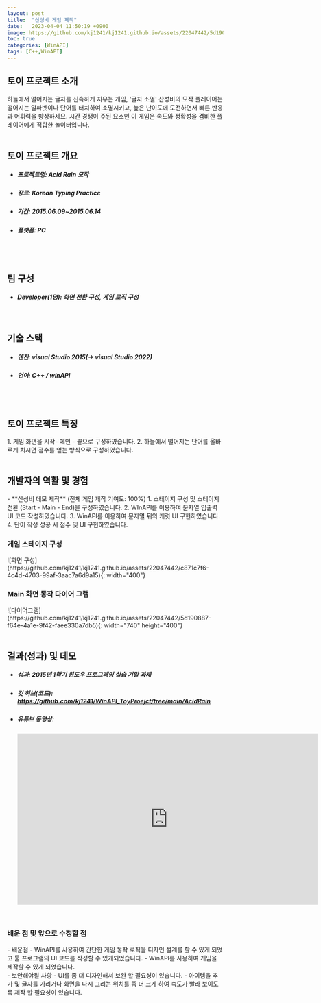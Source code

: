```yaml
---
layout: post
title:  "산성비 게임 제작"
date:   2023-04-04 11:50:19 +0900
image: https://github.com/kj1241/kj1241.github.io/assets/22047442/5d190887-f64e-4a1e-9f42-faee330a7db5
toc: true
categories: [WinAPI]
tags: [C++,WinAPI]
---
```


<h2><green1_h2> 토이 프로젝트 소개 </green1_h2></h2>
하늘에서 떨어지는 글자를 신속하게 지우는 게임, '글자 소멸' 산성비의 모작  
플레이어는 떨어지는 알파벳이나 단어를 터치하여 소멸시키고, 높은 난이도에 도전하면서 빠른 반응과 어휘력을 향상하세요.  
시간 경쟁이 주된 요소인 이 게임은 속도와 정확성을 겸비한 플레이어에게 적합한 놀이터입니다.  

<br>
<br>
<h2><green1_h2> 토이 프로젝트 개요 </green1_h2></h2><ul>
<li><h5><green1_h5>프로젝트명: </green1_h5><span> Acid Rain 모작 </span></h5></li>
<li><h5><green1_h5>장르: </green1_h5><span> Korean Typing Practice</span></h5></li>
<li><h5><green1_h5>기간: </green1_h5><span> 2015.06.09~2015.06.14</span></h5></li>
<li><h5><green1_h5>플랫폼: </green1_h5><span> PC </span></h5></li></ul>


<br>
<br>
<h2><green1_h2> 팀 구성 </green1_h2></h2><ul> 
<li><h5><green1_h5>Developer(1명): </green1_h5><span> 화면 전환 구성, 게임 로직 구성 </span></h5></li>
</ul>

<br>
<h2><green1_h2> 기술 스택 </green1_h2></h2><ul>
<li><h5><green1_h5>엔진: </green1_h5><span> visual Studio 2015(-> visual Studio 2022) </span></h5></li>
<li><h5><green1_h5>언어: </green1_h5><span> C++ / winAPI   </span></h5></li>
</ul>

<br>
<br>
<h2 ><green1_h2> 토이 프로젝트 특징 </green1_h2></h2>
1. 게임 화면을 시작- 메인 - 끝으로 구성하였습니다.
2. 하늘에서 떨어지는 단어를 올바르게 치시면 점수를 얻는 방식으로 구성하였습니다.

<br>
<br>
<h2><green1_h2> 개발자의 역활 및 경험 </green1_h2></h2>
- **산성비 데모 제작** <span><red1_error>(전체 게임 제작 기여도: 100%)</red1_error></span>
    1. 스테이지 구성 및 스테이지 전환 (Start - Main - End)을 구성하였습니다.
    2. WInAPI를 이용하여 문자열 입출력 UI 코드 작성하였습니다.
    3. WinAPI를 이용하여 문자열 뒤의 캐럿 UI 구현하였습니다. 
    4. 단어 작성 성공 시 점수 및 UI 구현하였습니다.


<br>
<h3><green1_h3> 게임 스테이지 구성 </green1_h3></h3>
![화면 구성](https://github.com/kj1241/kj1241.github.io/assets/22047442/c871c7f6-4c4d-4703-99af-3aac7a6d9a15){: width="400"}

<br>
<h3><green1_h3> Main 화면 동작 다이어 그램 </green1_h3></h3>
![다이어그램](https://github.com/kj1241/kj1241.github.io/assets/22047442/5d190887-f64e-4a1e-9f42-faee330a7db5){: width="740" height="400"}



<br>
<br>
<h2><green1_h2> 결과(성과) 및 데모 </green1_h2></h2>
<ul>
<li><h5><green1_h5>성과: </green1_h5><span> 2015년 1학기 윈도우 프로그래밍 실습 기말 과제 </span></h5></li>
<li><h5><green1_h5>깃 허브(코드): </green1_h5><span> 
<a href="https://github.com/kj1241/WinAPI_ToyProejct/tree/main/AcidRain">https://github.com/kj1241/WinAPI_ToyProejct/tree/main/AcidRain</a> </span></h5></li>
<li><h5><green1_h5>유튜브 동영상: </green1_h5></h5> 
<iframe width="700" height="400" src="https://www.youtube.com/embed/eYwX1WuaEYE" title="산성비(WinAPI)" frameborder="0" allow="accelerometer; autoplay; clipboard-write; encrypted-media; gyroscope; picture-in-picture; web-share" allowfullscreen></iframe>
</li>
</ul>


<br>
<h3><green1_h3> 배운 점 및 앞으로 수정할 점 </green1_h3></h3>
- 배운점
    - WinAPI를 사용하여 간단한 게임 동작 로직을 디자인 설계를 할 수 있게 되었고 툴 프로그램의 UI 코드를 작성할 수 있게되었습니다.
    - WinAPI를 사용하여 게임을 제작할 수 있게 되었습니다.
<br>
- 보안해야될 사항
    - UI를 좀 더 디자인해서 보완 할 필요성이 있습니다.
    - 아이템을 추가 및 글자를 가리거나 화면을 다시 그리는 위치를 좀 더 크게 하여 속도가 빨라 보이도록 제작 할 필요성이 있습니다.




